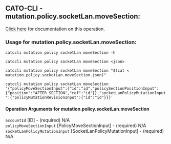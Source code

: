 
## CATO-CLI - mutation.policy.socketLan.moveSection:
[Click here](https://api.catonetworks.com/documentation/#mutation-mutation.policy.socketLan.moveSection) for documentation on this operation.

### Usage for mutation.policy.socketLan.moveSection:

`catocli mutation policy socketLan moveSection -h`

`catocli mutation policy socketLan moveSection <json>`

`catocli mutation policy socketLan moveSection "$(cat < mutation.policy.socketLan.moveSection.json)"`

`catocli mutation policy socketLan moveSection '{"policyMoveSectionInput":{"id":"id","policySectionPositionInput":{"position":"AFTER_SECTION","ref":"id"}},"socketLanPolicyMutationInput":{"policyMutationRevisionInput":{"id":"id"}}}'`


#### Operation Arguments for mutation.policy.socketLan.moveSection ####

`accountId` [ID] - (required) N/A    
`policyMoveSectionInput` [PolicyMoveSectionInput] - (required) N/A    
`socketLanPolicyMutationInput` [SocketLanPolicyMutationInput] - (required) N/A    
